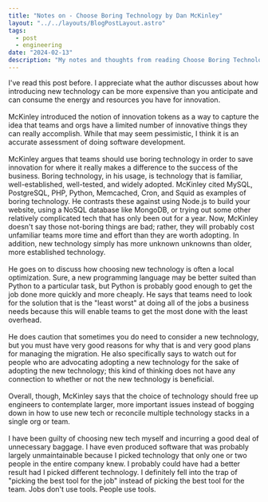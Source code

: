 ```yaml
---
title: "Notes on - Choose Boring Technology by Dan McKinley"
layout: "../../layouts/BlogPostLayout.astro"
tags:
  - post
  - engineering
date: "2024-02-13"
description: "My notes and thoughts from reading Choose Boring Technology by Dan McKinley on his blog. His post is at https://mcfunley.com/choose-boring-technology."
---
```

I've read this post before. I appreciate what the author discusses about how introducing new technology can be more expensive than you anticipate and can consume the energy and resources you have for innovation.\
\
McKinley introduced the notion of innovation tokens as a way to capture the idea that teams and orgs have a limited number of innovative things they can really accomplish. While that may seem pessimistic, I think it is an accurate assessment of doing software development.\
\
McKinley argues that teams should use boring technology in order to save innovation for where it really makes a difference to the success of the business. Boring technology, in his usage, is technology that is familiar, well-established, well-tested, and widely adopted. McKinley cited MySQL, PostgreSQL, PHP, Python, Memcached, Cron, and Squid as examples of boring technology. He contrasts these against using Node.js to build your website, using a NoSQL database like MongoDB, or trying out some other relatively complicated tech that has only been out for a year. Now, McKinley doesn't say those not-boring things are bad; rather, they will probably cost unfamiliar teams more time and effort than they are worth adopting. In addition, new technology simply has more unknown unknowns than older, more established technology.\
\
He goes on to discuss how choosing new technology is often a local optimization. Sure, a new programming language may be better suited than Python to a particular task, but Python is probably good enough to get the job done more quickly and more cheaply. He says that teams need to look for the solution that is the "least worst" at doing all of the jobs a business needs because this will enable teams to get the most done with the least overhead.\
\
He does caution that sometimes you do need to consider a new technology, but you must have very good reasons for why that is and very good plans for managing the migration. He also specifically says to watch out for people who are advocating adopting a new technology for the sake of adopting the new technology; this kind of thinking does not have any connection to whether or not the new technology is beneficial.\
\
Overall, though, McKinley says that the choice of technology should free up engineers to contemplate larger, more important issues instead of bogging down in how to use new tech or reconcile multiple technology stacks in a single org or team.\
\
I have been guilty of choosing new tech myself and incurring a good deal of unnecessary baggage. I have even produced software that was probably largely unmaintainable because I picked technology that only one or two people in the entire company knew. I probably could have had a better result had I picked different technology. I definitely fell into the trap of "picking the best tool for the job" instead of picking the best tool for the team. Jobs don't use tools. People use tools.
